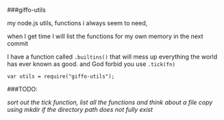 ###giffo-utils

my node.js utils, functions i always seem to need,

when I get time I will list the functions for my own memory
in the next commit

I have a function called `.builtins()` that will mess up everything the world has ever known as good. and God forbid you use `.tick(fn)`

	var utils = require("giffo-utils");





###TODO:

*sort out the tick function, list all the functions and think about a file copy using mkdir if the directory path does not fully exist*